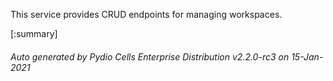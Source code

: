 






This service provides CRUD endpoints for managing workspaces.

[:summary]

###### Auto generated by Pydio Cells Enterprise Distribution v2.2.0-rc3 on 15-Jan-2021
